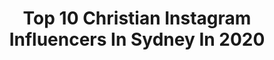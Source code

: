 ---
title: Top 10 Christian Instagram Influencers In Sydney In 2020
description: >-
  Find top christian Instagram influencers in Sydney in 2020. Most popular hashtags: #stayhome #cosplaying #cosplayer #cosplayfun.
platform: Instagram
profiles:
  - username: "morgygalinha"
    fullname: >-
      Morgan McGlone
    location: "Australia"
    followers: 48188
    engagement: 123
    commentsToLikes: 0.039377
    avatar: "https://scontent-ams4-1.cdninstagram.com/v/t51.2885-19/s150x150/91785883_1576689502494760_4502460039402881024_n.jpg?_nc_ht=scontent-ams4-1.cdninstagram.com&_nc_ohc=f-5YI24VCeIAX_bPlc-&oh=e0d57cded9036bc4e09c5c905e9def2f&oe=5EBAB6BD"
    verified: true
    hashtags: "#tbt, #loveryanceramics, #humbled, #kiakaha"
  - username: "deannanaegele"
    fullname: >-
      Deanna Naegele
    location: "Australia"
    followers: 12918
    engagement: 660
    commentsToLikes: 0.028844
    avatar: "https://scontent-lhr8-1.cdninstagram.com/v/t51.2885-19/s320x320/49906918_318624492326793_2973335425852112896_n.jpg?_nc_ht=scontent-lhr8-1.cdninstagram.com&_nc_ohc=0bX7B5I9v6wAX_YWWm6&oh=6fcb1aaf9f28fadaadb1c1333389dfb8&oe=5EBACEC2"
    verified: false
    hashtags: "#partyfeet, #adrena, #surfbroads, #whitesandbeach"
  - username: "iamjuliawheeler"
    fullname: >-
      Freediver Julia Wheeler
    location: "Australia"
    followers: 98878
    engagement: 205
    commentsToLikes: 0.031756
    avatar: "https://scontent-frx5-1.cdninstagram.com/v/t51.2885-19/s320x320/44831911_324677291685403_2604194076366471168_n.jpg?_nc_ht=scontent-frx5-1.cdninstagram.com&_nc_ohc=OgZKH93Uh04AX9BUqWz&oh=62b4cc0616951c514de7f48f2fac35a7&oe=5EDCF8EF"
    verified: false
    hashtags: "#blue, #photography, #thigh, #girls"
  - username: "carla_geneve"
    fullname: >-
      Carla Geneve
    location: "Australia"
    followers: 6861
    engagement: 996
    commentsToLikes: 0.013707
    avatar: "https://scontent-lhr8-1.cdninstagram.com/v/t51.2885-19/s320x320/87873039_190163092304256_6515961383740243968_n.jpg?_nc_ht=scontent-lhr8-1.cdninstagram.com&_nc_ohc=7h8UdvbptucAX_mrr0t&oh=e953bb1da589f1d517012e3c38734317&oe=5EBBB6F4"
    verified: false
    hashtags: ""
  - username: "christianpillirone"
    fullname: >-
      Christian Pillirone
    location: "Australia"
    followers: 13628
    engagement: 1261
    commentsToLikes: 0.026909
    avatar: "https://scontent-amt2-1.cdninstagram.com/v/t51.2885-19/s320x320/91340150_500906677461083_8298364573832970240_n.jpg?_nc_ht=scontent-amt2-1.cdninstagram.com&_nc_ohc=jRjzhsn3b-0AX9Zy4-z&oh=5f970ad08058a148997c61d78f7cd384&oe=5EBAB81D"
    verified: false
    hashtags: "#inandoutofcosplay, #disneycharacter, #spiderverse, #symbiote"
  - username: "cartiersurjan"
    fullname: >-
      Cartier Rose Surjan
    location: "Australia"
    followers: 234311
    engagement: 714
    commentsToLikes: 0.004298
    avatar: "https://scontent-lhr8-1.cdninstagram.com/v/t51.2885-19/s320x320/92877036_530747171148583_7314104781377634304_n.jpg?_nc_ht=scontent-lhr8-1.cdninstagram.com&_nc_ohc=fKLbrXnRDdYAX-J13fa&oh=96ddfd1ad531e264d435fc9f307c510d&oe=5EBB5B03"
    verified: false
    hashtags: "#stayhome"
  - username: "bizzzaa_"
    fullname: >-
      B R I A N T O’O ✞
    location: "Australia"
    followers: 25487
    engagement: 2070
    commentsToLikes: 0.006638
    avatar: "https://scontent-amt2-1.cdninstagram.com/v/t51.2885-19/s320x320/92998120_179796473001876_6294255953604771840_n.jpg?_nc_ht=scontent-amt2-1.cdninstagram.com&_nc_ohc=zWST9LIXBdcAX9ZFDjJ&oh=54440fd2c107962b7ffa03f38ef3def9&oe=5EB87CC5"
    verified: false
    hashtags: "#glory2god, #forthearea, #yeaaahyeaaah, #armycamp2k19"
  - username: "mabel_goo"
    fullname: >-
      💓MabeL。
    location: "Australia"
    followers: 224488
    engagement: 540
    commentsToLikes: 0.007452
    avatar: "https://scontent-lhr8-1.cdninstagram.com/v/t51.2885-19/s320x320/43064250_251697795530038_3797090173037051904_n.jpg?_nc_ht=scontent-lhr8-1.cdninstagram.com&_nc_ohc=lRzfLdfVDKgAX_tAwu4&oh=bd367d11ff62fc8cedaa0e50176a48db&oe=5EBB7581"
    verified: false
    hashtags: "#vacaywithairasiax, #shuuemuramy, #crispyhighexperience, #nuturewithmothernature"
  - username: "krystalhipwell"
    fullname: >-
      Krystal
    location: "Australia"
    followers: 130698
    engagement: 396
    commentsToLikes: 0.064637
    avatar: "https://scontent-lhr8-1.cdninstagram.com/v/t51.2885-19/s320x320/87482394_722871885205802_4550790971377319936_n.jpg?_nc_ht=scontent-lhr8-1.cdninstagram.com&_nc_ohc=ZGz6qWazyXQAX96Ck1V&oh=d60fc0e974afbf49043e0a4fafc7cd71&oe=5EBACCC2"
    verified: true
    hashtags: "#pregnancy, #lockdown, #11weekspregnant, #12weeks"
  - username: "christianhull"
    fullname: >-
      Christian Hull
    location: "Australia"
    followers: 187563
    engagement: 277
    commentsToLikes: 0.077891
    avatar: "https://scontent-lhr8-1.cdninstagram.com/v/t51.2885-19/s320x320/50552531_466557057477191_6331701518600765440_n.jpg?_nc_ht=scontent-lhr8-1.cdninstagram.com&_nc_ohc=XxyaRBX_WTsAX9bExKx&oh=72b01aa9368baf1e37ecd8349845450f&oe=5EBA1450"
    verified: true
    hashtags: "#ballsofsteel, #andrew, #catherine, #standinguptothebullies"
---